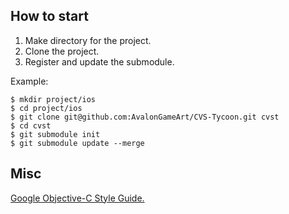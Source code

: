 How to start
------------

1. Make directory for the project.
2. Clone the project.
3. Register and update the submodule.

Example:

	$ mkdir project/ios
	$ cd project/ios
	$ git clone git@github.com:AvalonGameArt/CVS-Tycoon.git cvst
	$ cd cvst
	$ git submodule init
	$ git submodule update --merge

Misc
----

[Google Objective-C Style Guide.](http://google-styleguide.googlecode.com/svn/trunk/objcguide.xml)
